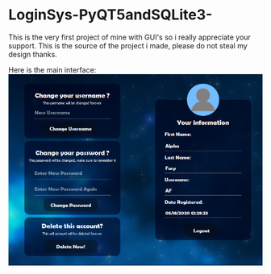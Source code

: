 # LoginSys-PyQT5andSQLite3-
This is the very first project of mine with GUI's so i really appreciate your support. This is the source of the project i made, please do not steal my design thanks.

Here is the main interface:
![Main Interface](Capture.PNG)
